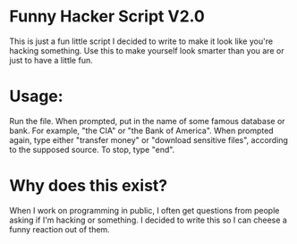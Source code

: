# Funny Hacker Script V2.0

This is just a fun little script I decided to write to make it look like you're
hacking something. Use this to make yourself look smarter than you are or just
to have a little fun.

# Usage:

Run the file. When prompted, put in the name of some famous database or bank.
For example, "the CIA" or "the Bank of America". When prompted again, type
either "transfer money" or "download sensitive files", according to the
supposed source. To stop, type "end".

# Why does this exist?

When I work on programming in public, I often get questions from people asking
if I'm hacking or something. I decided to write this so I can cheese a funny
reaction out of them.
